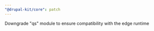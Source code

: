 ```yaml
---
"@drupal-kit/core": patch
---
```


Downgrade "qs" module to ensure compatibility with the edge runtime
